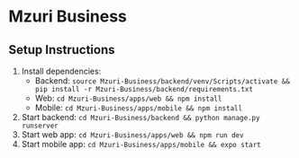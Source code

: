 # Mzuri Business
## Setup Instructions
1. Install dependencies:
   - Backend: `source Mzuri-Business/backend/venv/Scripts/activate && pip install -r Mzuri-Business/backend/requirements.txt`
   - Web: `cd Mzuri-Business/apps/web && npm install`
   - Mobile: `cd Mzuri-Business/apps/mobile && npm install`
2. Start backend: `cd Mzuri-Business/backend && python manage.py runserver`
3. Start web app: `cd Mzuri-Business/apps/web && npm run dev`
4. Start mobile app: `cd Mzuri-Business/apps/mobile && expo start`

